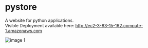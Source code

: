 # pystore
A website for python applications.
</br>
Visible Deployment available here: http://ec2-3-83-15-162.compute-1.amazonaws.com

![image 1](/screenshots/S01.png "Image 1")
